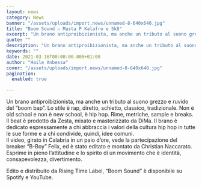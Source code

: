 ```yaml
---
layout: news
category: News
banner: "/assets/uploads/import.news/unnamed-8-640x640.jpg"
title: "Boom Sound – Masta P Kalafro e Sk8"
excerpt: "Un brano antiproibizionista, ma anche un tributo al suono grezzo e ruvido del “boom bap”. Lo stile è rap, diretto, schietto, classico, tradizionale. Non è old school e non è new school, è hip hop. Rime, metriche, sample e breaks. Il beat è prodotto da Zesta, mixato e masterizzato da DiMa. Il brano è dedicato [&hellip"
quote: ""
description: "Un brano antiproibizionista, ma anche un tributo al suono grezzo e ruvido del “boom bap”. Lo stile è rap, diretto, schietto, classico, tradizionale. Non è old school e non è new school, è hip hop. Rime, metriche, sample e breaks. Il beat è prodotto da Zesta, mixato e masterizzato da DiMa. Il brano è dedicato [&hellip"
keywords: ""
date: 2021-03-16T00:00:00.000+01:00
author: "Haile Anbessa"
cover: "/assets/uploads/import.news/unnamed-8-640x640.jpg"
pagination:
  enabled: true

---
```


Un brano antiproibizionista, ma anche un tributo al suono grezzo e ruvido del “boom bap”. Lo stile è rap, diretto, schietto, classico, tradizionale. Non è old school e non è new school, è hip hop. Rime, metriche, sample e breaks.  
Il beat è prodotto da Zesta, mixato e masterizzato da DiMa. Il brano è dedicato espressamente a chi abbraccia i valori della cultura hip hop in tutte le sue forme e a chi condivide, quindi, idee comuni.  
Il video, girato in Calabria in un paio d’ore, vede la partecipazione del breaker “B-Boy” Felix, ed è stato editato e montato da Christian Naccarato.  
Esprime in pieno l’attitudine e lo spirito di un movimento che è identità, consapevolezza, divertimento.

Edito e distribuito da Rising Time Label, “Boom Sound” è disponibile su Spotify e YouTube.